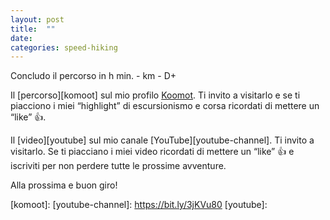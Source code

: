 ```yaml
---
layout: post
title:  ""
date:   
categories: speed-hiking
---
```


Concludo il percorso in  h  min. -  km -  D+

Il [percorso][komoot] sul mio profilo [Koomot][komoot-profile]. Ti invito a visitarlo e se ti piacciono i miei “highlight” di escursionismo e corsa ricordati di mettere un “like” 👍. 

Il [video][youtube] sul mio canale [YouTube][youtube-channel]. Ti invito a visitarlo. Se ti piacciano i miei video ricordati di mettere un “like” 👍 e iscriviti per non perdere tutte le prossime avventure.



Alla prossima e buon giro!

[komoot-profile]: https://www.komoot.it/user/1971346940863
[komoot]: 
[youtube-channel]: https://bit.ly/3jKVu80
[youtube]: 
